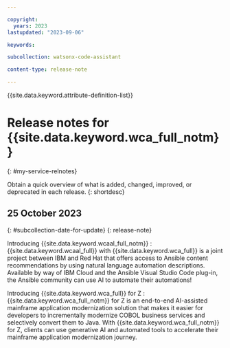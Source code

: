 ```yaml
---

copyright:
  years: 2023
lastupdated: "2023-09-06"

keywords:

subcollection: watsonx-code-assistant

content-type: release-note

---
```


{{site.data.keyword.attribute-definition-list}}

# Release notes for {{site.data.keyword.wca_full_notm}}
{: #my-service-relnotes}

Obtain a quick overview of what is added, changed, improved, or deprecated in each release.
{: shortdesc}

## 25 October 2023
{: #subcollection-date-for-update}
{: release-note}

Introducing {{site.data.keyword.wcaal_full_notm}}
:   {{site.data.keyword.wcaal_full}} with {{site.data.keyword.wca_full}} is a joint project between IBM and Red Hat that offers access to Ansible content recommendations by using natural language automation descriptions. Available by way of IBM Cloud and the Ansible Visual Studio Code plug-in, the Ansible community can use AI to automate their automations!

Introducing {{site.data.keyword.wca_full}} for Z
:   {{site.data.keyword.wca_full_notm}} for Z is an end-to-end AI-assisted mainframe application modernization solution that makes it easier for developers to incrementally modernize COBOL business services and selectively convert them to Java. With {{site.data.keyword.wca_full_notm}} for Z, clients can use generative AI and automated tools to accelerate their mainframe application modernization journey.
